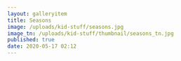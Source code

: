 ```yaml
---
layout: galleryitem
title: Seasons
image: /uploads/kid-stuff/seasons.jpg
image_tn: /uploads/kid-stuff/thumbnail/seasons_tn.jpg
published: true
date: 2020-05-17 02:12
---
```

